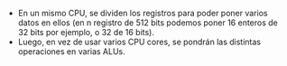 - En un mismo CPU, se dividen los registros para poder poner varios datos en ellos (en n registro de 512 bits podemos poner 16 enteros de 32 bits por ejemplo, o 32 de 16 bits).
- Luego, en vez de usar varios CPU cores, se pondrán las distintas operaciones en varias ALUs.